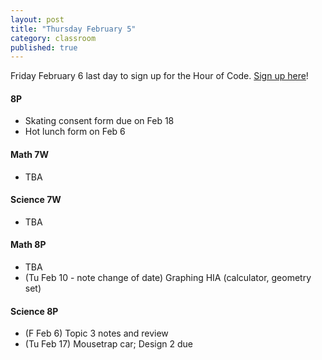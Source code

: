 ```yaml
---
layout: post
title: "Thursday February 5"
category: classroom
published: true
---
```

<div class="alert alert-success" rile="alerta">
Friday February 6 last day to sign up for the Hour of Code. <a href="https://docs.google.com/a/auroraschool.ca/forms/d/1dS5WoD9LH1sabbRglBRNqE_L1E1jTdJs9X9Qc3bfTFk/viewform">Sign up here</a>!
</div>

#### 8P
* Skating consent form due on Feb 18
* Hot lunch form on Feb 6

#### Math 7W
* TBA

#### Science 7W
* TBA

#### Math 8P
* TBA
* (Tu Feb 10 - note change of date) Graphing HIA (calculator, geometry set)

#### Science 8P
* (F Feb 6) Topic 3 notes and review 
* (Tu Feb 17) Mousetrap car; Design 2 due
